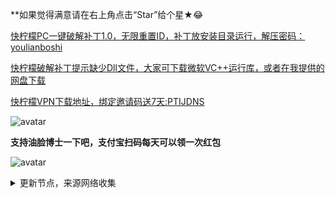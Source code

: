 **如果觉得满意请在右上角点击“Star”给个星★😂

[快柠檬PC一键破解补丁1.0，无限重置ID，补丁放安装目录运行，解压密码：youlianboshi](https://www.lanzoul.com/iFRNp1in9w3c)

[快柠檬破解补丁提示缺少Dll文件，大家可下载微软VC++运行库，或者在我提供的网盘下载](https://www.123pan.com/s/8fFAjv-YK2R.html)

[快柠檬VPN下载地址，绑定邀请码送7天:PTIJDNS ](https://flm12.com)

![avatar](https://telegra.ph/file/5955ecb2f4a534e328ff5.png)

**支持油脸博士一下吧，支付宝扫码每天可以领一次红包**

![avatar](https://telegra.ph/file/2ff5d5da7a06f8fffc663.png)



<details><summary>更新节点，来源网络收集</summary>
<p>

#### 点击一下即可全部复制

    
